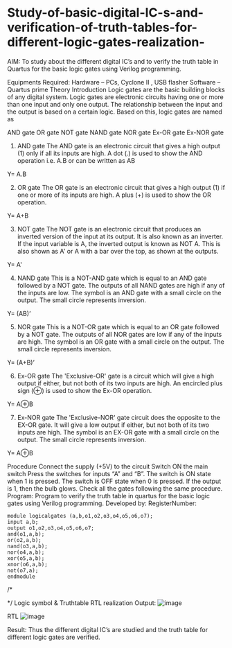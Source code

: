 # Study-of-basic-digital-IC-s-and-verification-of-truth-tables-for-different-logic-gates-realization-
 AIM:
To study about the different digital IC’s and to verify the truth table in Quartus for the basic logic gates using Verilog programming.

Equipments Required:
Hardware – PCs, Cyclone II , USB flasher
Software – Quartus prime
Theory
Introduction
Logic gates are the basic building blocks of any digital system. Logic gates are electronic circuits having one or more than one input and only one output. The relationship between the input and the output is based on a certain logic. Based on this, logic gates are named as

AND gate
OR gate
NOT gate
NAND gate
NOR gate
Ex-OR gate
Ex-NOR gate
1) AND gate
The AND gate is an electronic circuit that gives a high output (1) only if all its inputs are high. A dot (.) is used to show the AND operation i.e. A.B or can be written as AB

Y= A.B

2) OR gate
The OR gate is an electronic circuit that gives a high output (1) if one or more of its inputs are high. A plus (+) is used to show the OR operation.

Y= A+B

3) NOT gate
The NOT gate is an electronic circuit that produces an inverted version of the input at its output. It is also known as an inverter. If the input variable is A, the inverted output is known as NOT A. This is also shown as A' or A with a bar over the top, as shown at the outputs.

Y= A'

4) NAND gate
This is a NOT-AND gate which is equal to an AND gate followed by a NOT gate. The outputs of all NAND gates are high if any of the inputs are low. The symbol is an AND gate with a small circle on the output. The small circle represents inversion.

Y= (AB)’

5) NOR gate
This is a NOT-OR gate which is equal to an OR gate followed by a NOT gate. The outputs of all NOR gates are low if any of the inputs are high. The symbol is an OR gate with a small circle on the output. The small circle represents inversion.

Y= (A+B)’

6) Ex-OR gate
The 'Exclusive-OR' gate is a circuit which will give a high output if either, but not both of its two inputs are high. An encircled plus sign (⊕) is used to show the Ex-OR operation.

Y= A⊕B

7) Ex-NOR gate
The 'Exclusive-NOR' gate circuit does the opposite to the EX-OR gate. It will give a low output if either, but not both of its two inputs are high. The symbol is an EX-OR gate with a small circle on the output. The small circle represents inversion.

Y= A⊕B

Procedure
Connect the supply (+5V) to the circuit
Switch ON the main switch
Press the switches for inputs “A” and “B”. The switch is ON state when 1 is pressed. The switch is OFF state when 0 is pressed.
If the output is 1, then the bulb glows.
Check all the gates following the same procedure.
Program:
Program to verify the truth table in quartus for the basic logic gates using Verilog programming.
Developed by: 
RegisterNumber:  
~~~
module logicalgates (a,b,o1,o2,o3,o4,o5,o6,o7);
input a,b;
output o1,o2,o3,o4,o5,o6,o7;
and(o1,a,b);
or(o2,a,b);
nand(o3,a,b);
nor(o4,a,b);
xor(o5,a,b);
xnor(o6,a,b);
not(o7,a);
endmodule
~~~
/*

*/
Logic symbol & Truthtable
RTL realization
Output:
![image](https://github.com/maaplasai7/Study-of-basic-digital-IC-s-and-verification-of-truth-tables-for-different-logic-gates-realization-/assets/134155273/14b8042a-ef4c-41a1-bd0d-4904e1969e6a)


RTL
![image](https://github.com/maaplasai7/Study-of-basic-digital-IC-s-and-verification-of-truth-tables-for-different-logic-gates-realization-/assets/134155273/c61543ee-c510-4368-a763-fb8459fe9369)


Result:
Thus the different digital IC’s are studied and the truth table for different logic gates are verified.
